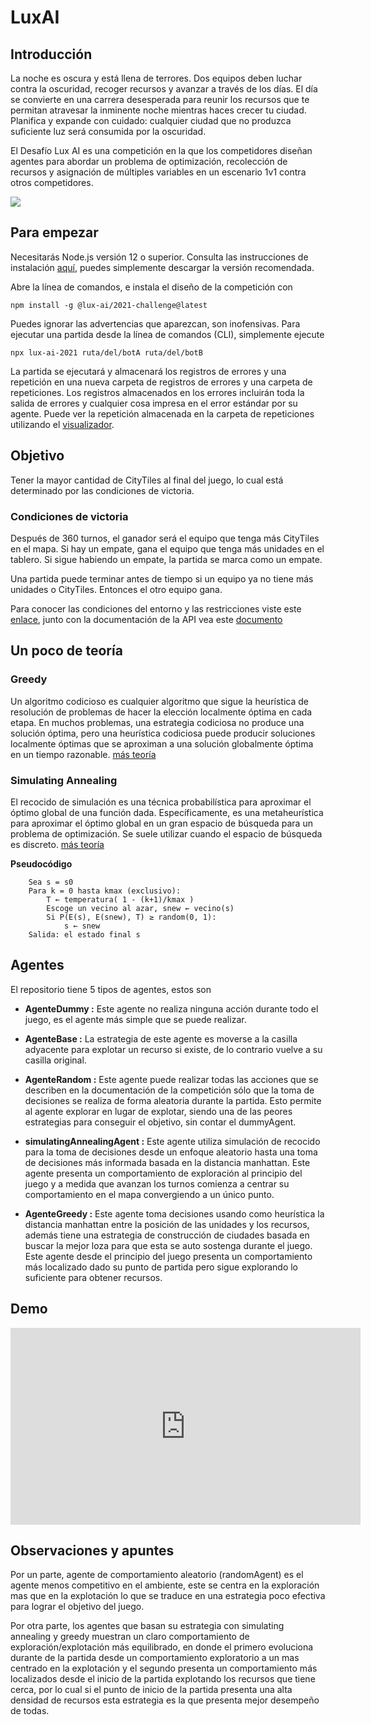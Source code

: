 # LuxAI

## Introducción

La noche es oscura y está llena de terrores. Dos equipos deben luchar contra la oscuridad, recoger recursos y avanzar a través de los días. El día se convierte en una carrera desesperada para reunir los recursos que te permitan atravesar la inminente noche mientras haces crecer tu ciudad. Planifica y expande con cuidado: cualquier ciudad que no produzca suficiente luz será consumida por la oscuridad.

El Desafío Lux AI es una competición en la que los competidores diseñan agentes para abordar un problema de optimización, recolección de recursos y asignación de múltiples variables en un escenario 1v1 contra otros competidores.

![](https://github.com/Lux-AI-Challenge/Lux-Design-2021/raw/master/assets/daynightshift.gif)

## Para empezar

Necesitarás Node.js versión 12 o superior. Consulta las instrucciones de instalación [aquí](https://nodejs.org/en/download/), puedes simplemente descargar la versión recomendada.

Abre la línea de comandos, e instala el diseño de la competición con

```
npm install -g @lux-ai/2021-challenge@latest
```

Puedes ignorar las advertencias que aparezcan, son inofensivas. Para ejecutar una partida desde la línea de comandos (CLI), simplemente ejecute

```
npx lux-ai-2021 ruta/del/botA ruta/del/botB
```

La partida se ejecutará  y almacenará los registros de errores y una repetición en una nueva carpeta de registros de errores y una carpeta de repeticiones. Los registros almacenados en los errores incluirán toda la salida de errores y cualquier cosa impresa en el error estándar por su agente. Puede ver la repetición almacenada en la carpeta de repeticiones utilizando el [visualizador](https://2021vis.lux-ai.org/). 

## Objetivo
Tener la mayor cantidad de CityTiles al final del juego, lo cual está determinado por las condiciones de victoria. 

### Condiciones de victoria

Después de 360 turnos, el ganador será el equipo que tenga más CityTiles en el mapa. Si hay un empate, gana el equipo que tenga más unidades en el tablero. Si sigue habiendo un empate, la partida se marca como un empate.

Una partida puede terminar antes de tiempo si un equipo ya no tiene más unidades o CityTiles. Entonces el otro equipo gana.

Para conocer las condiciones del entorno y las restricciones viste este [enlace](https://www.lux-ai.org/specs-2021), junto con la documentación de la API vea este [documento](https://github.com/Lux-AI-Challenge/Lux-Design-2021/tree/master/kits)

## Un poco de teoría

### Greedy
Un algoritmo codicioso es cualquier algoritmo que sigue la heurística de resolución de problemas de hacer la elección localmente óptima en cada etapa. En muchos problemas, una estrategia codiciosa no produce una solución óptima, pero una heurística codiciosa puede producir soluciones localmente óptimas que se aproximan a una solución globalmente óptima en un tiempo razonable. [más teoría](https://en.wikipedia.org/wiki/Greedy_algorithm)

### Simulating Annealing

El recocido de simulación es una técnica probabilística para aproximar el óptimo global de una función dada. Específicamente, es una metaheurística para aproximar el óptimo global en un gran espacio de búsqueda para un problema de optimización. Se suele utilizar cuando el espacio de búsqueda es discreto. [más teoría](https://en.wikipedia.org/wiki/Simulated_annealing)

**Pseudocódigo**

```
    Sea s = s0
    Para k = 0 hasta kmax (exclusivo):
        T ← temperatura( 1 - (k+1)/kmax )
        Escoge un vecino al azar, snew ← vecino(s)
        Si P(E(s), E(snew), T) ≥ random(0, 1):
            s ← snew
    Salida: el estado final s

```

## Agentes 
El repositorio tiene 5 tipos de agentes, estos son

- **AgenteDummy :** Este agente no realiza ninguna acción durante todo el juego, es el agente más simple que se puede realizar.

- **AgenteBase :** La estrategia de este agente es moverse a la casilla adyacente para explotar un recurso si existe, de lo contrario vuelve a su casilla original. 

- **AgenteRandom :** Este agente puede realizar todas las acciones que se describen en la documentación de la competición sólo que la toma de decisiones se realiza de forma aleatoria durante la partida. Esto permite al agente explorar en lugar de explotar, siendo una de las peores estrategias para conseguir el objetivo, sin contar el dummyAgent. 

- **simulatingAnnealingAgent :** Este agente utiliza simulación de recocido para la toma de decisiones desde un enfoque aleatorio hasta una toma de decisiones más informada basada en la distancia manhattan. Este agente presenta un comportamiento de exploración al principio del juego y a medida que avanzan los turnos comienza a centrar su comportamiento en el mapa convergiendo a un único punto.

- **AgenteGreedy :** Este agente toma decisiones usando como heurística la distancia manhattan entre la posición de las unidades y los recursos, además tiene una estrategia de construcción de ciudades basada en buscar la mejor loza para que esta se auto sostenga durante el juego. Este agente desde el principio del juego presenta un comportamiento más localizado dado su punto de partida pero sigue explorando lo suficiente para obtener recursos.

## Demo

<iframe width="560" height="315" src="https://www.youtube-nocookie.com/embed/BwE4jxz01-o" frameborder="0" allow="accelerometer; autoplay; encrypted-media; gyroscope; picture-in-picture" allowfullscreen></iframe>

## Observaciones y apuntes 

Por un parte, agente de comportamiento aleatorio (randomAgent) es el agente menos competitivo en el ambiente, este se centra en la exploración mas que en la explotación lo que se traduce en una estrategia poco efectiva para lograr el objetivo del juego.

Por otra parte, los agentes que basan su estrategia con simulating annealing y greedy muestran un claro comportamiento de exploración/explotación más equilibrado, en donde el primero evoluciona durante de la partida desde un comportamiento exploratorio a un mas centrado en la explotación y el segundo presenta un comportamiento más localizados desde el inicio de la partida explotando los recursos que tiene cerca, por lo cual si el punto de inicio de la partida presenta una alta densidad de recursos esta estrategia es la que presenta mejor desempeño de todas.
